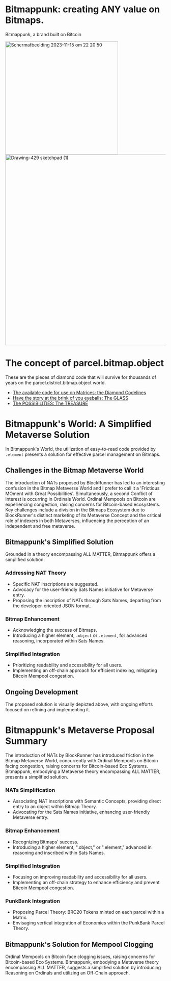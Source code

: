 # Bitmappunk: creating ANY value on Bitmaps.
Bitmappunk, a brand built on Bitcoin


<img width="354" alt="Scherm­afbeelding 2023-11-15 om 22 20 50" src="https://github.com/wiard/Umeko/assets/900114/e5f349e0-5a30-4736-80e4-26db7fc6d4b0">
<img width="599" alt="Drawing-429 sketchpad (1)" src="https://github.com/wiard/Umeko/assets/900114/a7ebaff7-2125-48a5-974a-cf9da115e8da">


# The concept of parcel.bitmap.object
These are the pieces of diamond code that will survive for thousands of years on the parcel.district.bitmap.object world.
- [The available code for use on Matrices: the Diamond Codelines](/docs/codebase.md)
- [Have the story at the brink of you eyeballs: The GLASS](/docs/story.md)
- [The POSSIBILITIES: The TREASURE](/docs/usecases.md)


# Bitmappunk's World: A Simplified Metaverse Solution

In Bitmappunk's World, the utilization of easy-to-read code provided by `.element` presents a solution for effective parcel management on Bitmaps.

## Challenges in the Bitmap Metaverse World

The introduction of NATs proposed by BlockRunner has led to an interesting confusion in the Bitmap Metaverse World and I prefer to call it a 'Frictious MOment with Great Possibilities'. Simultaneously, a second Conflict of Interest is occurring in Ordinals World. Ordinal Mempools on Bitcoin are experiencing congestion, raising concerns for Bitcoin-based ecosystems. Key challenges include a division in the Bitmaps Ecosystem due to BlockRunner's distinct marketing of its Metaverse Concept and the critical role of indexers in both Metaverses, influencing the perception of an independent and free metaverse.

## Bitmappunk's Simplified Solution

Grounded in a theory encompassing ALL MATTER, Bitmappunk offers a simplified solution:

### Addressing NAT Theory

- Specific NAT inscriptions are suggested.
- Advocacy for the user-friendly Sats Names initiative for Metaverse entry.
- Proposing the inscription of NATs through Sats Names, departing from the developer-oriented JSON format.

### Bitmap Enhancement

- Acknowledging the success of Bitmaps.
- Introducing a higher element, `.object` or `.element`, for advanced reasoning, incorporated within Sats Names.

### Simplified Integration

- Prioritizing readability and accessibility for all users.
- Implementing an off-chain approach for efficient indexing, mitigating Bitcoin Mempool congestion.

## Ongoing Development

The proposed solution is visually depicted above, with ongoing efforts focused on refining and implementing it.

# Bitmappunk's Metaverse Proposal Summary

The introduction of NATs by BlockRunner has introduced friction in the Bitmap Metaverse World, concurrently with Ordinal Mempools on Bitcoin facing congestion, raising concerns for Bitcoin-based Eco Systems. Bitmappunk, embodying a Metaverse theory encompassing ALL MATTER, presents a simplified solution.

### NATs Simplification

- Associating NAT inscriptions with Semantic Concepts, providing direct entry to an object within Bitmap Theory.
- Advocating for the Sats Names initiative, enhancing user-friendly Metaverse entry.

### Bitmap Enhancement

- Recognizing Bitmaps' success.
- Introducing a higher element, ".object," or ".element," advanced in reasoning and inscribed within Sats Names.

### Simplified Integration

- Focusing on improving readability and accessibility for all users.
- Implementing an off-chain strategy to enhance efficiency and prevent Bitcoin Mempool congestion.

### PunkBank Integration

- Proposing Parcel Theory: BRC20 Tokens minted on each parcel within a Matrix.
- Envisaging vertical integration of Economies within the PunkBank Parcel Theory.

## Bitmappunk's Solution for Mempool Clogging

Ordinal Mempools on Bitcoin face clogging issues, raising concerns for Bitcoin-based Eco Systems. Bitmappunk, embodying a Metaverse theory encompassing ALL MATTER, suggests a simplified solution by introducing Reasoning on Ordinals and utilizing an Off-Chain approach.
